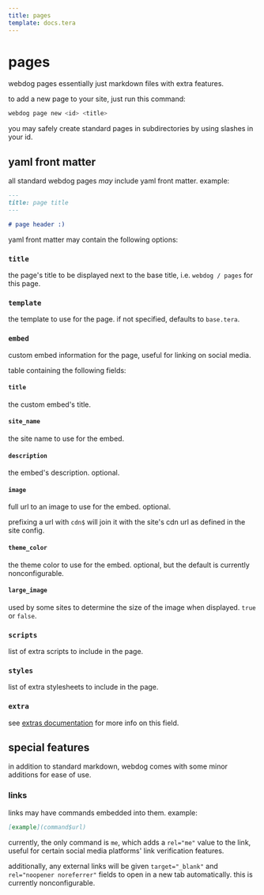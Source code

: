 ```yaml
---
title: pages
template: docs.tera
---
```


# pages

webdog pages essentially just markdown files with extra features.

to add a new page to your site, just run this command:

```sh
webdog page new <id> <title>
```

you may safely create standard pages in subdirectories by using slashes in your id.

## yaml front matter

all standard webdog pages _may_ include yaml front matter. example:

```md
---
title: page title
---

# page header :)
```

yaml front matter may contain the following options:

### `title`

the page's title to be displayed next to the base title, i.e. `webdog / pages` for this page.

### `template`

the template to use for the page. if not specified, defaults to `base.tera`.

### `embed`

custom embed information for the page, useful for linking on social media.

table containing the following fields:

#### `title`

the custom embed's title.

#### `site_name`

the site name to use for the embed.

#### `description`

the embed's description. optional.

#### `image`

full url to an image to use for the embed. optional.

prefixing a url with `cdn$` will join it with the site's cdn url as defined in the site config.

#### `theme_color`

the theme color to use for the embed. optional, but the default is currently nonconfigurable.

#### `large_image`

used by some sites to determine the size of the image when displayed. `true` or `false`.

### `scripts`

list of extra scripts to include in the page.

### `styles`

list of extra stylesheets to include in the page.

### `extra`

see <a href="extras">extras documentation</a> for more info on this field.

## special features

in addition to standard markdown, webdog comes with some minor additions for ease of use.

### links

links may have commands embedded into them. example:

```md
[example](command$url)
```

currently, the only command is `me`, which adds a `rel="me"` value to the link, useful for certain social media platforms' link verification features.

additionally, any external links will be given `target="_blank"` and `rel="noopener noreferrer"` fields to open in a new tab automatically. this is currently nonconfigurable.
